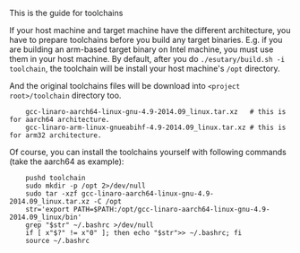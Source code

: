 This is the guide for toolchains

If your host machine and target machine have the different architecture, you have to prepare toolchains before you build any target binaries.
E.g. if you are building an arm-based target binary on Intel machine, you must use them in your host machine.
By default, after you do `./esutary/build.sh -i toolchain`, the toolchain will be install your host machine's `/opt` directory.

And the original toolchains files will be download into `<project root>/toolchain` directory too.
```shell
    gcc-linaro-aarch64-linux-gnu-4.9-2014.09_linux.tar.xz   # this is for aarch64 architecture.
    gcc-linaro-arm-linux-gnueabihf-4.9-2014.09_linux.tar.xz # this is for arm32 architecture.
```

Of course, you can install the toolchains yourself with following commands (take the aarch64 as example):
```shell
    pushd toolchain
    sudo mkdir -p /opt 2>/dev/null
    sudo tar -xzf gcc-linaro-aarch64-linux-gnu-4.9-2014.09_linux.tar.xz -C /opt
    str='export PATH=$PATH:/opt/gcc-linaro-aarch64-linux-gnu-4.9-2014.09_linux/bin' 
    grep "$str" ~/.bashrc >/dev/null
    if [ x"$?" != x"0" ]; then echo "$str">> ~/.bashrc; fi
    source ~/.bashrc
  ```
